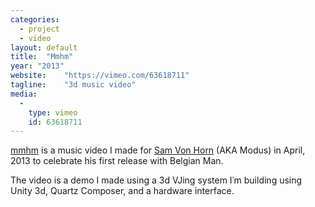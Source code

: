 ```yaml
---
categories:
  - project
  - video
layout: default
title:  "Mmhm"
year: "2013"
website:    "https://vimeo.com/63618711"
tagline:    "3d music video"
media:
  -
    type: vimeo
    id: 63618711
---
```

<a href="https://vimeo.com/63618711">mmhm</a> is a music video I made for <a href="http://belgianman.com/modus">Sam Von Horn</a> (AKA Modus) in April, 2013 to celebrate his first release with Belgian Man.</p>

<p>The video is a demo I made using a 3d VJing system I&#8127;m building using Unity 3d, Quartz Composer, and a hardware interface.</p>
